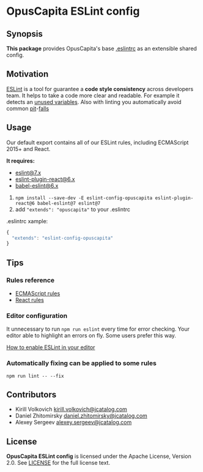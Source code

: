 # OpusCapita ESLint config

## Synopsis

**This package** provides OpusCapita's base [.eslintrc](http://eslint.org/docs/user-guide/configuring#configuration-file-formats) as an extensible shared config.

## Motivation

[ESLint](http://eslint.org/) is a tool for guarantee a **code style consistency** across developers team.
It helps to take a code more clear and readable. For example it detects an [unused variables](http://eslint.org/docs/rules/no-unused-vars). Also with linting you automatically avoid common [pit](http://stackoverflow.com/questions/7818903/jslint-says-missing-radix-parameter-what-should-i-do)-[falls](http://eslint.org/docs/rules/eqeqeq)

## Usage

Our default export contains all of our ESLint rules, including ECMAScript 2015+ and React.

**It requires:**

* [eslint@7.x](https://github.com/eslint/eslint)
* [eslint-plugin-react@6.x](https://github.com/yannickcr/eslint-plugin-react)
* [babel-eslint@6.x](https://github.com/babel/babel-eslint)

1. `npm install --save-dev -E eslint-config-opuscapita eslint-plugin-react@6 babel-eslint@7 eslint@7`
2. add `"extends": "opuscapita"` to your .eslintrc

.eslintrc xample:
```javascript
{
  "extends": "eslint-config-opuscapita"
}
```

## Tips

### Rules reference

* [ECMAScript rules](http://eslint.org/docs/rules/)
* [React rules](https://github.com/yannickcr/eslint-plugin-react#list-of-supported-rules)

### Editor configuration

It unnecessary to run `npm run eslint` every time for error checking. Your editor able to highlight an errors on fly.
Some users prefer this way.

[How to enable ESLint in your editor](http://eslint.org/docs/user-guide/integrations)

### Automatically fixing can be applied to some rules

`npm run lint -- --fix`

## Contributors

* Kirill Volkovich kirill.volkovich@jcatalog.com
* Daniel Zhitomirsky daniel.zhitomirsky@jcatalog.com
* Alexey Sergeev alexey.sergeev@jcatalog.com

## License

**OpusCapita ESLint config** is licensed under the Apache License, Version 2.0. See [LICENSE](./LICENSE) for the full license text.

